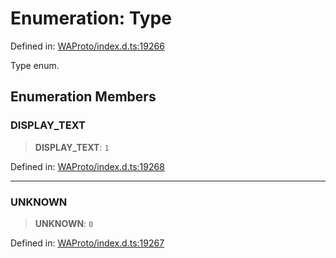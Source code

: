 # Enumeration: Type

Defined in: [WAProto/index.d.ts:19266](https://github.com/Fokusdotid/Baileys/blob/9c9f1957de7ce603966b24b846f4c15d5de9bbcf/WAProto/index.d.ts#L19266)

Type enum.

## Enumeration Members

### DISPLAY\_TEXT

> **DISPLAY\_TEXT**: `1`

Defined in: [WAProto/index.d.ts:19268](https://github.com/Fokusdotid/Baileys/blob/9c9f1957de7ce603966b24b846f4c15d5de9bbcf/WAProto/index.d.ts#L19268)

***

### UNKNOWN

> **UNKNOWN**: `0`

Defined in: [WAProto/index.d.ts:19267](https://github.com/Fokusdotid/Baileys/blob/9c9f1957de7ce603966b24b846f4c15d5de9bbcf/WAProto/index.d.ts#L19267)

